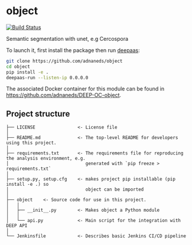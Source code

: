 # object
[![Build Status](https://jenkins.indigo-datacloud.eu/buildStatus/icon?job=Pipeline-as-code/DEEP-OC-org/object/master)](https://jenkins.indigo-datacloud.eu/job/Pipeline-as-code/job/DEEP-OC-org/job/object/job/master)

Semantic segmentation with unet, e.g Cercospora

To launch it, first install the package then run [deepaas](https://github.com/indigo-dc/DEEPaaS):
```bash
git clone https://github.com/adnaneds/object
cd object
pip install -e .
deepaas-run --listen-ip 0.0.0.0
```
The associated Docker container for this module can be found in https://github.com/adnaneds/DEEP-OC-object.

## Project structure
```
├── LICENSE                <- License file
│
├── README.md              <- The top-level README for developers using this project.
│
├── requirements.txt       <- The requirements file for reproducing the analysis environment, e.g.
│                             generated with `pip freeze > requirements.txt`
│
├── setup.py, setup.cfg    <- makes project pip installable (pip install -e .) so
│                             object can be imported
│
├── object    <- Source code for use in this project.
│   │
│   ├── __init__.py        <- Makes object a Python module
│   │
│   └── api.py             <- Main script for the integration with DEEP API
│
└── Jenkinsfile            <- Describes basic Jenkins CI/CD pipeline
```
